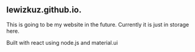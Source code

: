 ## lewizkuz.github.io.
This is going to be my website in the future. Currently it is just in storage here. 

Built with react using node.js and material.ui
